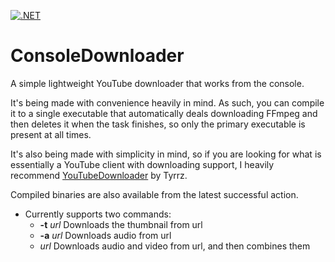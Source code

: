 [![.NET](https://github.com/F0903/ConsoleDownloader/actions/workflows/dotnet.yml/badge.svg)](https://github.com/F0903/ConsoleDownloader/actions/workflows/dotnet.yml)
# ConsoleDownloader
A simple lightweight YouTube downloader that works from the console.

It's being made with convenience heavily in mind. As such, you can compile it to a single executable that automatically deals downloading FFmpeg and then deletes it when the task finishes, so only the primary executable is present at all times.

It's also being made with simplicity in mind, so if you are looking for what is essentially a YouTube client with downloading support, I heavily recommend [YouTubeDownloader](https://github.com/Tyrrrz/YoutubeDownloader) by Tyrrz.

Compiled binaries are also available from the latest successful action.

- Currently supports two commands:
  - **-t** *url* Downloads the thumbnail from url
  - **-a** *url* Downloads audio from url
  - *url* Downloads audio and video from url, and then combines them
